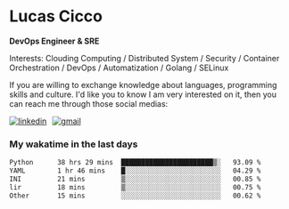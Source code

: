 # Lucas Cicco

**DevOps Engineer & SRE**

Interests: Clouding Computing / Distributed System / Security / Container Orchestration / DevOps / Automatization / Golang / SELinux

If you are willing to exchange knowledge about languages, programming skills and culture. I'd like you to know I am very interested on it, then you can reach me through those social medias:

<div style="display: flex; align-items: center; gap: 10px;">
  <a href="https://www.linkedin.com/in/lucas-vitor-de-cicco" target="_blank">
    <img
      src="https://img.shields.io/badge/-LinkedIn-%230077B5?style=for-the-badge&logo=linkedin&logoColor=white"
      alt="linkedin"
      target="_blank" 
    />
  </a>
  <a href="mailto:lucasvitorx1@gmail.com">
      <img
        src="https://img.shields.io/badge/-Gmail-%23333?style=for-the-badge&logo=gmail&logoColor=white"
        alt="gmail"
        target="_blank"
      />
  </a>
</div>

### My wakatime in the last days

<!--START_SECTION:waka-->

```txt
Python      38 hrs 29 mins  ███████████████████████▒░   93.09 %
YAML        1 hr 46 mins    █░░░░░░░░░░░░░░░░░░░░░░░░   04.29 %
INI         21 mins         ▒░░░░░░░░░░░░░░░░░░░░░░░░   00.85 %
lir         18 mins         ▒░░░░░░░░░░░░░░░░░░░░░░░░   00.75 %
Other       15 mins         ░░░░░░░░░░░░░░░░░░░░░░░░░   00.62 %
```

<!--END_SECTION:waka-->
